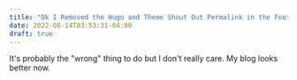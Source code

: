 ```yaml
---
title: "Ok I Removed the Hugo and Theme Shout Out Permalink in the Footer"
date: 2022-08-14T03:53:31-04:00
draft: true
---
```


It's probably the "wrong" thing to do but I don't really care. My blog looks better now.